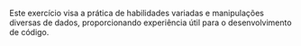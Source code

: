 Este exercício visa a prática de habilidades variadas e manipulações diversas de dados, proporcionando experiência útil para o desenvolvimento de código.

